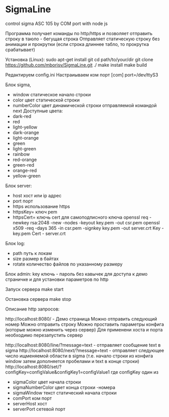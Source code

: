 # SigmaLine
control sigma ASC 105 by COM port with node js

Программа получает команды по http/https и позволяет отправить строку в таюло - бегущая строка
Отправляет статическую строку без анимации и прокрутки (если строка длиннее табло, то прокрутка срабатывает)

Установка (Linux):
sudo apt-get install git
cd path/to/your/dir
git clone https://github.com/mborisv/SigmaLine.git ./
make install
make build

Редактируем config.ini
Настраиываем ком порт
[com]
port=/dev/ttyS3

Блок sigma,
- window статическое начало строки
- color цвет статической строки
- numberColor цвет динамической строки отправляемой командой next
Доступные цвета:
- dark-red
- red
- light-yellow
- dark-orange
- light-orange
- green
- light-green
- rainbow
- red-orange
- green-red
- orange-red
- yellow-green

Блок server:
- host хост или ip адрес
- port порт
- https использование https
- httpsKey= ключ pem
- httpsCert= ключь cert
для самоподписного ключа
openssl req -newkey rsa:2048 -new -nodes -keyout key.pem -out csr.pem
openssl x509 -req -days 365 -in csr.pem -signkey key.pem -out server.crt
Key - key.pem
Cert - server.crt


Блок log:
- path путь к локам
- size размер в байтах
- rotate количество файлов по указанному размеру

Блок admin:
key ключь - пароль без кавычек для доступа к демо страничке и для установки параметров по http


Запуск сервера
make start

Остановка сервера
make stop

Описание http запросов:

http://localhost:8080/  - Демо страница
Можно отправить следующий номер
Можно отправить строку
Можно проставить параметры конфига (которые можно изменить через сервер)
Для применени хоста и порта необходимо перезапустить сервер

http://localhost:8080/line/?message=text - отправляет сообщение text в sigma
http://localhost:8080/next/?message=text - отправляет следующее число ищменяемой области в sigma
(т.е. начало строки из конфига window затем дополняется пробелами и text в конце строки)
http://localhost:8080/set/?configKey=configValue&configKey1=configValue1
где configKey один из
- sigmaColor цвет начала строки
- sigmaNumberColor цвет конца строки -номера
- sigmaWindow текст статический начала строки
- comPort ком порт
- serverHost хост
- serverPort сетевой порт
